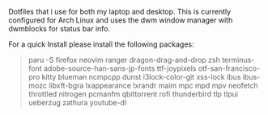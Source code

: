 Dotfiles that i use for both my laptop and desktop.
This is currently configured for Arch Linux and uses the dwm window manager with dwmblocks for status bar info.

For a quick Install please install the following packages:

> paru -S firefox neovim ranger dragon-drag-and-drop zsh terminus-font adobe-source-han-sans-jp-fonts ttf-joypixels otf-san-francisco-pro kitty blueman ncmpcpp dunst i3lock-color-git xss-lock ibus ibus-mozc libxft-bgra lxappearance lxrandr maim mpc mpd mpv neofetch throttled nitrogen pcmanfm qbittorrent rofi thunderbird tlp tlpui ueberzug zathura youtube-dl
